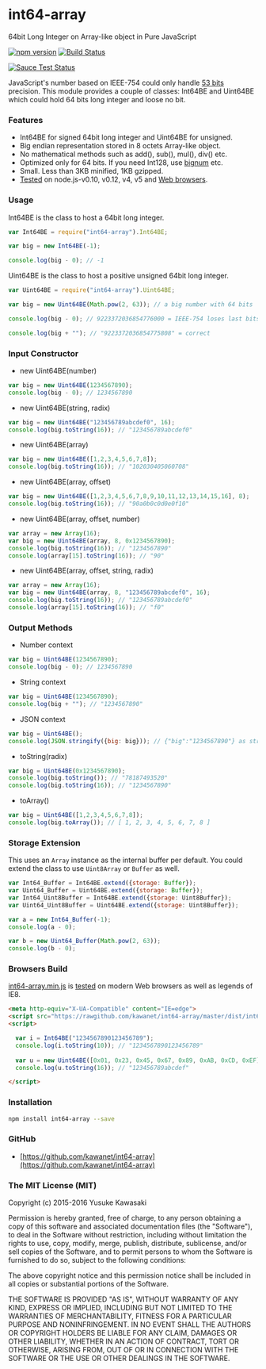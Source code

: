 # int64-array

64bit Long Integer on Array-like object in Pure JavaScript 

[![npm version](https://badge.fury.io/js/int64-array.svg)](http://badge.fury.io/js/int64-array) [![Build Status](https://travis-ci.org/kawanet/int64-array.svg?branch=master)](https://travis-ci.org/kawanet/int64-array)

[![Sauce Test Status](https://saucelabs.com/browser-matrix/int64-array.svg)](https://saucelabs.com/u/int64-array)

JavaScript's number based on IEEE-754 could only handle [53 bits](https://en.wikipedia.org/wiki/Double-precision_floating-point_format) precision. This module provides a couple of classes: Int64BE and Uint64BE which could hold 64 bits long integer and loose no bit.

### Features

- Int64BE for signed 64bit long integer and Uint64BE for unsigned.
- Big endian representation stored in 8 octets Array-like object.
- No mathematical methods such as add(), sub(), mul(), div() etc.
- Optimized only for 64 bits. If you need Int128, use [bignum](https://www.npmjs.com/package/bignum) etc.
- Small. Less than 3KB minified, 1KB gzipped.
- [Tested](https://travis-ci.org/kawanet/int64-array) on node.js-v0.10, v0.12, v4, v5 and [Web browsers](https://saucelabs.com/u/int64-array).

### Usage

Int64BE is the class to host a 64bit long integer.

```js
var Int64BE = require("int64-array").Int64BE;

var big = new Int64BE(-1);

console.log(big - 0); // -1
```

Uint64BE is the class to host a positive unsigned 64bit long integer.

```js
var Uint64BE = require("int64-array").Uint64BE;

var big = new Uint64BE(Math.pow(2, 63)); // a big number with 64 bits

console.log(big - 0); // 9223372036854776000 = IEEE-754 loses last bits

console.log(big + ""); // "9223372036854775808" = correct
```

### Input Constructor

- new Uint64BE(number)

```js
var big = new Uint64BE(1234567890);
console.log(big - 0); // 1234567890
```

- new Uint64BE(string, radix)

```js
var big = new Uint64BE("123456789abcdef0", 16);
console.log(big.toString(16)); // "123456789abcdef0"
```

- new Uint64BE(array)

```js
var big = new Uint64BE([1,2,3,4,5,6,7,8]);
console.log(big.toString(16)); // "102030405060708"
```

- new Uint64BE(array, offset)

```js
var big = new Uint64BE([1,2,3,4,5,6,7,8,9,10,11,12,13,14,15,16], 8);
console.log(big.toString(16)); // "90a0b0c0d0e0f10"
```

- new Uint64BE(array, offset, number)

```js
var array = new Array(16);
var big = new Uint64BE(array, 8, 0x1234567890);
console.log(big.toString(16)); // "1234567890"
console.log(array[15].toString(16)); // "90"
```

- new Uint64BE(array, offset, string, radix)

```js
var array = new Array(16);
var big = new Uint64BE(array, 8, "123456789abcdef0", 16);
console.log(big.toString(16)); // "123456789abcdef0"
console.log(array[15].toString(16)); // "f0"
```

### Output Methods

- Number context

```js
var big = Uint64BE(1234567890);
console.log(big - 0); // 1234567890
```

- String context

```js
var big = Uint64BE(1234567890);
console.log(big + ""); // "1234567890"
```

- JSON context

```js
var big = Uint64BE();
console.log(JSON.stringify({big: big})); // {"big":"1234567890"} as string
```

- toString(radix)

```js
var big = Uint64BE(0x1234567890);
console.log(big.toString()); // "78187493520"
console.log(big.toString(16)); // "1234567890"
```

- toArray()

```js
var big = Uint64BE([1,2,3,4,5,6,7,8]);
console.log(big.toArray()); // [ 1, 2, 3, 4, 5, 6, 7, 8 ]
```

### Storage Extension

This uses an `Array` instance as the internal buffer per default.
You could extend the class to use `Uint8Array` or `Buffer` as well.

```js
var Int64_Buffer = Int64BE.extend({storage: Buffer});
var Uint64_Buffer = Uint64BE.extend({storage: Buffer});
var Int64_Uint8Buffer = Int64BE.extend({storage: Uint8Buffer});
var Uint64_Uint8Buffer = Uint64BE.extend({storage: Uint8Buffer});

var a = new Int64_Buffer(-1);
console.log(a - 0);

var b = new Uint64_Buffer(Math.pow(2, 63));
console.log(b - 0);
```

### Browsers Build

[int64-array.min.js](https://rawgithub.com/kawanet/int64-array/master/dist/int64-array.min.js) is [tested](https://saucelabs.com/u/int64-array) on modern Web browsers as well as legends of IE8.

```html
<meta http-equiv="X-UA-Compatible" content="IE=edge">
<script src="https://rawgithub.com/kawanet/int64-array/master/dist/int64-array.min.js"></script>
<script>

  var i = Int64BE("1234567890123456789");
  console.log(i.toString(10)); // "1234567890123456789"
  
  var u = new Uint64BE([0x01, 0x23, 0x45, 0x67, 0x89, 0xAB, 0xCD, 0xEF]);
  console.log(u.toString(16)); // "123456789abcdef"

</script>
```

### Installation

```sh
npm install int64-array --save
```

### GitHub

- [https://github.com/kawanet/int64-array](https://github.com/kawanet/int64-array)

### The MIT License (MIT)

Copyright (c) 2015-2016 Yusuke Kawasaki

Permission is hereby granted, free of charge, to any person obtaining a copy
of this software and associated documentation files (the "Software"), to deal
in the Software without restriction, including without limitation the rights
to use, copy, modify, merge, publish, distribute, sublicense, and/or sell
copies of the Software, and to permit persons to whom the Software is
furnished to do so, subject to the following conditions:

The above copyright notice and this permission notice shall be included in all
copies or substantial portions of the Software.

THE SOFTWARE IS PROVIDED "AS IS", WITHOUT WARRANTY OF ANY KIND, EXPRESS OR
IMPLIED, INCLUDING BUT NOT LIMITED TO THE WARRANTIES OF MERCHANTABILITY,
FITNESS FOR A PARTICULAR PURPOSE AND NONINFRINGEMENT. IN NO EVENT SHALL THE
AUTHORS OR COPYRIGHT HOLDERS BE LIABLE FOR ANY CLAIM, DAMAGES OR OTHER
LIABILITY, WHETHER IN AN ACTION OF CONTRACT, TORT OR OTHERWISE, ARISING FROM,
OUT OF OR IN CONNECTION WITH THE SOFTWARE OR THE USE OR OTHER DEALINGS IN THE
SOFTWARE.
